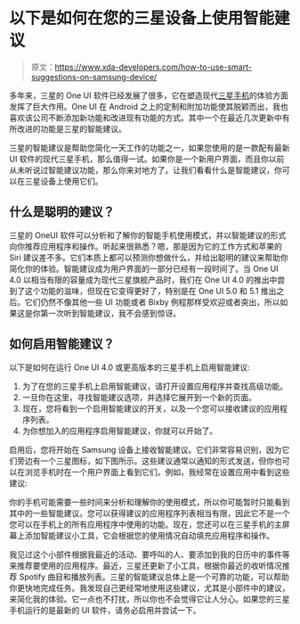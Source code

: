 # 以下是如何在您的三星设备上使用智能建议

> 原文：<https://www.xda-developers.com/how-to-use-smart-suggestions-on-samsung-device/>

多年来，三星的 One UI 软件已经发展了很多，它在塑造现代[三星手机](https://www.xda-developers.com/best-samsung-phones/)的体验方面发挥了巨大作用。One UI 在 Android 之上的定制和附加功能使其脱颖而出，我也喜欢该公司不断添加新功能和改进现有功能的方式。其中一个在最近几次更新中有所改进的功能是三星的智能建议。

三星的智能建议是帮助您简化一天工作的功能之一，如果您使用的是一款配有最新 UI 软件的现代三星手机，那么值得一试。如果你是一个新用户界面，而且你以前从未听说过智能建议功能，那么你来对地方了。让我们看看什么是智能建议，你可以在三星设备上使用它们。

## 什么是聪明的建议？

三星的 OneUI 软件可以分析和了解你的智能手机使用模式，并以智能建议的形式向你推荐应用程序和操作。听起来很熟悉？嗯，那是因为它的工作方式和苹果的 Siri 建议差不多。它们本质上都可以预测你想做什么，并给出聪明的建议来帮助你简化你的体验。智能建议成为用户界面的一部分已经有一段时间了。当 One UI 4.0 以相当有限的容量成为现代三星旗舰产品时，我们在 One UI 4.0 的推出中尝到了这个功能的滋味，但现在它变得更好了，特别是在 One UI 5.0 和 5.1 推出之后。它们仍然不像其他一些 UI 功能或者 Bixby 例程那样受欢迎或者突出，所以如果这是你第一次听到智能建议，我不会感到惊讶。

## 如何启用智能建议？

以下是如何在运行 One UI 4.0 或更高版本的三星手机上启用智能建议:

1.  为了在您的三星手机上启用智能建议，请打开设置应用程序并查找高级功能。
2.  一旦你在这里，寻找智能建议选项，并选择它展开到一个新的页面。
3.  现在，您将看到一个启用智能建议的开关，以及一个您可以接收建议的应用程序列表。
4.  为你想加入的应用程序启用智能建议，你就可以开始了。

启用后，您将开始在 Samsung 设备上接收智能建议。它们非常容易识别，因为它们旁边有一个三星图标，如下图所示。这些建议通常以通知的形式发送，但你也可以在浏览手机时在一个用户界面上看到它们。例如，我经常在设置应用中看到这些建议:

你的手机可能需要一些时间来分析和理解你的使用模式，所以你可能暂时只能看到其中的一些智能建议。您可以获得建议的应用程序列表相当有限，因此它不是一个您可以在手机上的所有应用程序中使用的功能。现在，您还可以在三星手机的主屏幕上添加智能建议小工具，它会根据您的使用情况自动填充应用程序和操作。

我见过这个小部件根据我最近的活动、要呼叫的人、要添加到我的日历中的事件等来推荐要使用的应用程序。最近，三星还更新了小工具，根据你最近的收听情况推荐 Spotify 曲目和播放列表。三星的智能建议总体上是一个可靠的功能，可以帮助你更快地完成任务。我发现自己更经常地使用这些建议，尤其是小部件中的建议，来简化我的体验。它一点也不打扰，所以你也不会觉得它让人分心。如果您的三星手机运行的是最新的 UI 软件，请务必启用并尝试一下。
